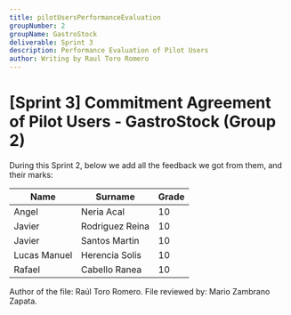 ```yaml
---
title: pilotUsersPerformanceEvaluation
groupNumber: 2
groupName: GastroStock
deliverable: Sprint 3
description: Performance Evaluation of Pilot Users
author: Writing by Raul Toro Romero
---
```


# [Sprint 3] Commitment Agreement of Pilot Users - GastroStock (Group 2)

During this Sprint 2, below we add all the feedback we got from them, and their marks:

| Name         | Surname        | Grade     |
|--------------|----------------|-----------|
| Angel        | Neria Acal     | 10        |
| Javier       | Rodriguez Reina| 10        |
| Javier       | Santos Martin  | 10        |
| Lucas Manuel | Herencia Solis | 10        |
| Rafael       | Cabello Ranea  | 10        |

Author of the file: Raúl Toro Romero.
File reviewed by: Mario Zambrano Zapata.